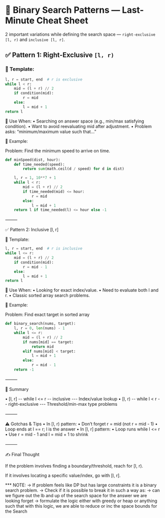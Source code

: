 
# 🧠 Binary Search Patterns — Last-Minute Cheat Sheet

2 important variations while defining the search space — `right-exclusive [l, r)` and `inclusive [l, r]`.

## ✅ Pattern 1: Right-Exclusive `[l, r)`

### 🧾 Template:

```python
l, r = start, end  # r is exclusive
while l < r:
    mid = (l + r) // 2
    if condition(mid):
        r = mid
    else:
        l = mid + 1
return l
```

🧠 Use When:
	•	Searching on answer space (e.g., min/max satisfying condition).
	•	Want to avoid reevaluating mid after adjustment.
	•	Problem asks: “minimum/maximum value such that…”

📌 Example:

Problem: Find the minimum speed to arrive on time.
```python
def minSpeed(dist, hour):
    def time_needed(speed):
        return sum(math.ceil(d / speed) for d in dist)

    l, r = 1, 10**7 + 1
    while l < r:
        mid = (l + r) // 2
        if time_needed(mid) <= hour:
            r = mid
        else:
            l = mid + 1
    return l if time_needed(l) <= hour else -1
```

⸻

✅ Pattern 2: Inclusive [l, r]

🧾 Template:
```python
l, r = start, end  # r is inclusive
while l <= r:
    mid = (l + r) // 2
    if condition(mid):
        r = mid - 1
    else:
        l = mid + 1
return l
```

🧠 Use When:
	•	Looking for exact index/value.
	•	Need to evaluate both l and r.
	•	Classic sorted array search problems.

📌 Example:

Problem: Find exact target in sorted array
```python
def binary_search(nums, target):
    l, r = 0, len(nums) - 1
    while l <= r:
        mid = (l + r) // 2
        if nums[mid] == target:
            return mid
        elif nums[mid] < target:
            l = mid + 1
        else:
            r = mid - 1
    return -1
```

⸻

🔁 Summary

•	[l, r] -- while l <= r	-- inclusive	--- Index/value lookup
•	[l, r) -- while l < r	-- right-exclusive ---	Threshold/min-max type problems

⸻

⚠️ Gotchas & Tips
	•	In [l, r) pattern:
	•	Don’t forget r = mid (not r = mid - 1)
	•	Loop ends at l == r; l is the answer
	•	In [l, r] pattern:
	•	Loop runs while l <= r
	•	Use r = mid - 1 and l = mid + 1 to shrink

⸻

✍️ Final Thought

If the problem involves finding a boundary/threshold, reach for [l, r).

If it involves locating a specific value/index, go with [l, r].


*** NOTE:
  -> If problem feels like DP but has large constraints it is a binary search problem.
  -> Check if it is possible to break it in such a way as:
    -> can we figure out the lb and up of the search space for the answer we are looking forget
    -> formulate the logic either with greedy or heap or anything such that with this logic, we
    are able to reduce or inc the space bounds for the Search
